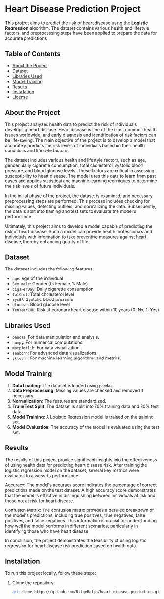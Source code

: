# Heart Disease Prediction Project

This project aims to predict the risk of heart disease using the **Logistic Regression** algorithm. The dataset contains various health and lifestyle factors, and preprocessing steps have been applied to prepare the data for accurate predictions.

## Table of Contents

- [About the Project](#about-the-project)
- [Dataset](#dataset)
- [Libraries Used](#libraries-used)
- [Model Training](#model-training)
- [Results](#results)
- [Installation](#installation)
- [License](#license)

## About the Project

This project analyzes health data to predict the risk of individuals developing heart disease. Heart disease is one of the most common health issues worldwide, and early diagnosis and identification of risk factors can be life-saving. The main objective of the project is to develop a model that accurately predicts the risk levels of individuals based on their health conditions and lifestyle factors.

The dataset includes various health and lifestyle factors, such as age, gender, daily cigarette consumption, total cholesterol, systolic blood pressure, and blood glucose levels. These factors are critical in assessing susceptibility to heart disease. The model uses this data to learn from past cases and applies statistical and machine learning techniques to determine the risk levels of future individuals.

In the initial phase of the project, the dataset is examined, and necessary preprocessing steps are performed. This process includes checking for missing values, detecting outliers, and normalizing the data. Subsequently, the data is split into training and test sets to evaluate the model's performance.

Ultimately, this project aims to develop a model capable of predicting the risk of heart disease. Such a model can provide health professionals and individuals with information to take preventive measures against heart disease, thereby enhancing quality of life.

## Dataset

The dataset includes the following features:
- `age`: Age of the individual
- `Sex_male`: Gender (0: Female, 1: Male)
- `cigsPerDay`: Daily cigarette consumption
- `totChol`: Total cholesterol level
- `sysBP`: Systolic blood pressure
- `glucose`: Blood glucose level
- `TenYearCHD`: Risk of coronary heart disease within 10 years (0: No, 1: Yes)

## Libraries Used

- `pandas`: For data manipulation and analysis.
- `numpy`: For numerical computations.
- `matplotlib`: For data visualization.
- `seaborn`: For advanced data visualizations.
- `sklearn`: For machine learning algorithms and metrics.

## Model Training

1. **Data Loading**: The dataset is loaded using `pandas`.
2. **Data Preprocessing**: Missing values are checked and removed if necessary.
3. **Normalization**: The features are standardized.
4. **Train/Test Split**: The dataset is split into 70% training data and 30% test data.
5. **Model Training**: A Logistic Regression model is trained on the training set.
6. **Model Evaluation**: The accuracy of the model is evaluated using the test set.

## Results

The results of this project provide significant insights into the effectiveness of using health data for predicting heart disease risk. After training the logistic regression model on the dataset, several key metrics were evaluated to assess its performance:

Accuracy: The model's accuracy score indicates the percentage of correct predictions made on the test dataset. A high accuracy score demonstrates that the model is effective in distinguishing between individuals at risk and those not at risk for heart disease.

Confusion Matrix: The confusion matrix provides a detailed breakdown of the model's predictions, including true positives, true negatives, false positives, and false negatives. This information is crucial for understanding how well the model performs in different scenarios, particularly in identifying those who have heart disease.

In conclusion, the project demonstrates the feasibility of using logistic regression for heart disease risk prediction based on health data.
## Installation

To run this project locally, follow these steps:

1. Clone the repository:
   ```bash
   git clone https://github.com/BilgeBalga/heart-disease-prediction.git
